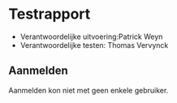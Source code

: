 # Testrapport

* Verantwoordelijke uitvoering:Patrick Weyn 
* Verantwoordelijke testen: Thomas Vervynck


## Aanmelden 
Aanmelden kon niet met geen enkele gebruiker.

